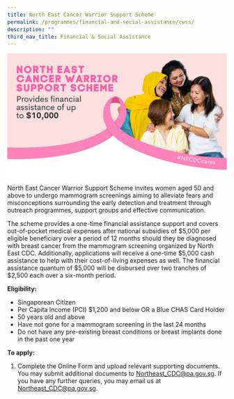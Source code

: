 ```yaml
---
title: North East Cancer Warrior Support Scheme
permalink: /programmes/financial-and-social-assistance/cwss/
description: ""
third_nav_title: Financial & Social Assistance
---
```

![](/images/photo1685078494.jpeg)

North East Cancer Warrior Support Scheme invites women aged 50 and above to undergo mammogram screenings aiming to alleviate fears and misconceptions surrounding the early detection and treatment through outreach programmes, support groups and effective communication.

The scheme provides a one-time financial assistance support and covers out-of-pocket medical expenses after national subsidies of $5,000 per eligible beneficiary over a period of 12 months should they be diagnosed with breast cancer from the mammogram screening organized by North East CDC. Additionally, applications will receive a one-time $5,000 cash assistance to help with their cost-of-living expenses as well. The financial assistance quantum of $5,000 will be disbursed over two tranches of $2,500 each over a six-month period.

**Eligibility:**
-	Singaporean Citizen
-	Per Capita Income (PCI) $1,200 and below OR a Blue CHAS Card Holder
-	50 years old and above
-	Have not gone for a mammogram screening in the last 24 months
-	Do not have any pre-existing breast conditions or breast implants done in the past one year

**To apply:**
1.	Complete the Online Form and upload relevant supporting documents. You may submit additional documents to Northeast_CDC@pa.gov.sg.
If you have any further queries, you may email us at Northeast_CDC@pa.gov.sg.